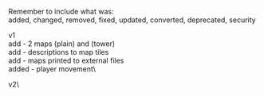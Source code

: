 Remember to include what was:\
added, changed, removed, fixed, updated, converted, deprecated, security

v1\
add - 2 maps (plain) and (tower)\
add - descriptions to map tiles\
add - maps printed to external files\
added - player movement\


v2\

